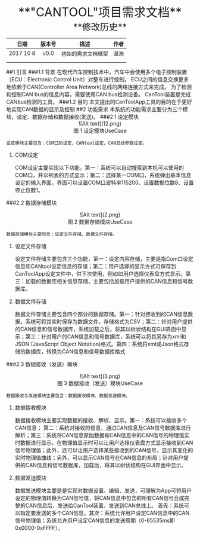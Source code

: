 <center> <font size=6>**"CANTOOL"项目需求文档**</font> </center>


<center> <font size=5>**修改历史**</font> 

| 日期       | 版本号          | 描述  | 作者  |
| :-------------: |:-------------:| :-----:| :-----:|
| 2017 10 8     | v0.0 | 初始的需求文档框架 | 温浩 |
|         |       |    |    |
|  |      |    |    |

</center>
##1 引言
###1.1 背景
	在现代汽车控制技术中，汽车中会使用多个电子控制装置（ECU：Electronic Control Unit）对整车进行控制。
	ECU之间的信息交换更多地依赖于CAN(Controller Area Network)总线的网络连接方式来完成。
	为了检测和控制CAN bus的信息内容，需要使用CAN bus检测设备。
	CanTool装置是完成CANbus检测的工具。
###1.2 目的
	本文提出的CanToolApp工具的目的在于更好地实现CAN数据的显示及控制
##2 功能需求
	本系统的功能需求主要分为三个模块，设定、数据存储和数据接收(发送)。
###2.1 设定模块
<center> ![Alt text](12.png)</center>

<center>图 1 设定模块UseCase</center>
	
 
	设定模块主要包含：COM口的设定、CANtool设定、CAN总线参数设定。
1.	COM设定

	COM设定主要实现以下功能。第一：系统可以自动搜索到本机可以使用的COM口，并以列表的方式显示；第二：选择某一COM口，系统弹出基本信息设定的输入界面，界面可以设置COM口波特率115200、设置数据位数8、设置停止位数1。


###2.2 数据存储模块
<center> ![Alt text](2.png)</center>

<center>图 2 数据存储模块UseCase</center>
	
 
	数据存储模块主要包含：设定文件存储、数据文件存储。
1.	设定文件存储

	设定文件存储主要包含三个功能，第一：设定内容存储，主要是指Com口设定信息和CANtool设定信息的存储；第二：用户选择的显示方式可保存到CanToolApp设定文件中，供下次使用，例如如用户选择仪表盘方式显示。第三：加载的数据库相关信息存储，主要包括加载用户提供的CAN信息和信号数据库。
2.	数据文件存储

	数据文件存储主要包含四个部分的数据存储。第一：针对接收到的CAN信息数据，系统可将其实时保存为数据文件，存储格式为CSV；第二：针对用户提供的CAN信息和信号数据库，系统加载之后，将其以树状结构在GUI界面中显示；第三：针对用户的CAN信息和信号数据库，系统可以将其另存为xml和JSON (JavaScript Object Notation)格式。第四：系统将xml或Json格式存储的数据库，转换为CAN信息和信号数据库格式
	


###2.3 数据接收（发送）模块
<center> ![Alt text](3.png)</center>

<center>图 3 数据接收（发送）模块UseCase</center>
	
 
	数据接收与发送模块主要包含：数据接收模块、数据发送模块。
1.	数据接收模块

	数据接收模块主要实现数据的接收、解析、显示。第一：系统可以接收多个CAN信息；
	第二：系统对接收的信息，通过CAN信息及CAN信号数据库进行解析；第三：系统将CAN信息原始数据和CAN信息中的CAN信号的物理值实时数据进行显示。在物理值显示时可以让用户选择仪表盘方式显示接收到CAN信号物理值；此外，还可以让用户选择某些接收到的CAN信号，显示其变化的实时物理值曲线；另外，可以显示CAN信号在CAN信息的布局；针对用户提供的CAN信息和信号数据库，加载后，将其以树状结构在GUI界面中显示。
2.	数据发送模块

	数据发送模块主要是是实现对数据设置、编辑、发送，可理解为App可将用户设定的物理值转换为CAN信号值，将CAN信息中包含的所有CAN信号合成完整的CAN信息后，发送给CanTool装置，发送到CAN总线上。
	首先：系统可以指定要发送的多个CAN信息。其次：系统允许用户设定CAN信息中的CAN信号物理值；系统允许用户设定CAN信息的发送周期（0-65535ms即0x0000-0xFFFF）。


